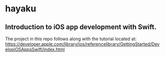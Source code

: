 # hayaku

## Introduction to iOS app development with Swift.

The project in this repo follows along with the tutorial located at:
https://developer.apple.com/library/ios/referencelibrary/GettingStarted/DevelopiOSAppsSwift/index.html
